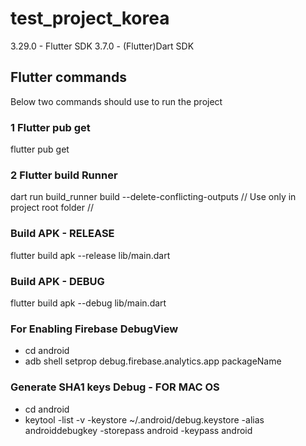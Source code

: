 # test_project_korea
3.29.0 - Flutter SDK
3.7.0 - (Flutter)Dart SDK
## Flutter commands
Below two commands should use to run the project
### 1 Flutter pub get

flutter pub get

### 2 Flutter build Runner

dart run build_runner build --delete-conflicting-outputs      // Use only in project root folder //



### Build APK - RELEASE

flutter build apk --release lib/main.dart

### Build APK - DEBUG

flutter build apk --debug lib/main.dart

### For Enabling Firebase DebugView

- cd android
- adb shell setprop debug.firebase.analytics.app packageName

### Generate SHA1 keys Debug - FOR MAC OS

- cd android
- keytool -list -v -keystore ~/.android/debug.keystore -alias androiddebugkey -storepass android -keypass android
